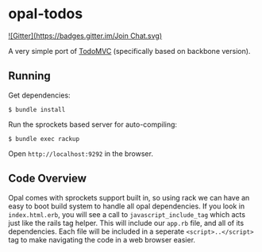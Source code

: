 # opal-todos
[![Gitter](https://badges.gitter.im/Join Chat.svg)](https://gitter.im/loicboutet/opal-tictactoe?utm_source=badge&utm_medium=badge&utm_campaign=pr-badge&utm_content=badge)

A very simple port of [TodoMVC](http://todomvc.com) (specifically based on backbone version).

## Running

Get dependencies:

```
$ bundle install
```

Run the sprockets based server for auto-compiling:

```
$ bundle exec rackup
```

Open `http://localhost:9292` in the browser.

## Code Overview

Opal comes with sprockets support built in, so using rack we can have an
easy to boot build system to handle all opal dependencies. If you look
in `index.html.erb`, you will see a call to `javascript_include_tag`
which acts just like the rails tag helper. This will include our
`app.rb` file, and all of its dependencies. Each file will be included
in a seperate `<script>..</script>` tag to make navigating the code in a
web browser easier.
